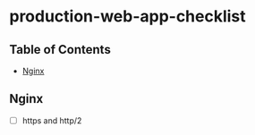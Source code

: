 # production-web-app-checklist

## Table of Contents
- [Nginx](#nginx)

## Nginx

- [ ] https and http/2
